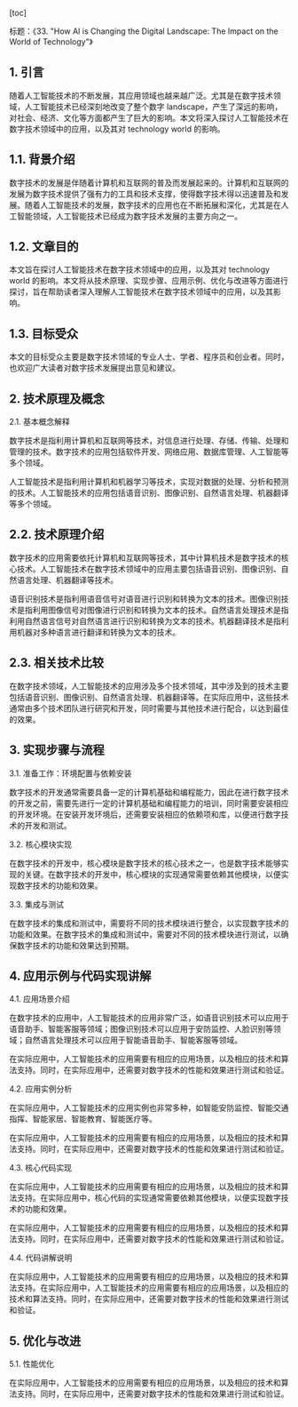 
[toc]                    
                
                
标题：《33. "How AI is Changing the Digital Landscape: The Impact on the World of Technology"》

## 1. 引言

随着人工智能技术的不断发展，其应用领域也越来越广泛。尤其是在数字技术领域，人工智能技术已经深刻地改变了整个数字 landscape，产生了深远的影响，对社会、经济、文化等方面都产生了巨大的影响。本文将深入探讨人工智能技术在数字技术领域中的应用，以及其对 technology  world 的影响。

## 1.1. 背景介绍

数字技术的发展是伴随着计算机和互联网的普及而发展起来的。计算机和互联网的发展为数字技术提供了强有力的工具和技术支撑，使得数字技术得以迅速普及和发展。随着人工智能技术的发展，数字技术的应用也在不断拓展和深化，尤其是在人工智能领域，人工智能技术已经成为数字技术发展的主要方向之一。

## 1.2. 文章目的

本文旨在探讨人工智能技术在数字技术领域中的应用，以及其对 technology  world 的影响。本文将从技术原理、实现步骤、应用示例、优化与改进等方面进行探讨，旨在帮助读者深入理解人工智能技术在数字技术领域中的应用，以及其影响。

## 1.3. 目标受众

本文的目标受众主要是数字技术领域的专业人士、学者、程序员和创业者。同时，也欢迎广大读者对数字技术发展提出意见和建议。

## 2. 技术原理及概念

2.1. 基本概念解释

数字技术是指利用计算机和互联网等技术，对信息进行处理、存储、传输、处理和管理的技术。数字技术的应用包括软件开发、网络应用、数据库管理、人工智能等多个领域。

人工智能技术是指利用计算机和机器学习等技术，实现对数据的处理、分析和预测的技术。人工智能技术的应用包括语音识别、图像识别、自然语言处理、机器翻译等多个领域。

## 2.2. 技术原理介绍

数字技术的应用需要依托计算机和互联网等技术，其中计算机技术是数字技术的核心技术。人工智能技术在数字技术领域中的应用主要包括语音识别、图像识别、自然语言处理、机器翻译等技术。

语音识别技术是指利用语音信号对语音进行识别和转换为文本的技术。图像识别技术是指利用图像信号对图像进行识别和转换为文本的技术。自然语言处理技术是指利用自然语言信号对自然语言进行识别和转换为文本的技术。机器翻译技术是指利用机器对多种语言进行翻译和转换为文本的技术。

## 2.3. 相关技术比较

在数字技术领域，人工智能技术的应用涉及多个技术领域，其中涉及到的技术主要包括语音识别、图像识别、自然语言处理、机器翻译等。在实际应用中，这些技术通常由多个技术团队进行研究和开发，同时需要与其他技术进行配合，以达到最佳的效果。

## 3. 实现步骤与流程

3.1. 准备工作：环境配置与依赖安装

数字技术的开发通常需要具备一定的计算机基础和编程能力，因此在进行数字技术的开发之前，需要先进行一定的计算机基础和编程能力的培训，同时需要安装相应的开发环境。在安装开发环境后，还需要安装相应的依赖项和库，以便进行数字技术的开发和测试。

3.2. 核心模块实现

在数字技术的开发中，核心模块是数字技术的核心技术之一，也是数字技术能够实现的关键。在数字技术的开发中，核心模块的实现通常需要依赖其他模块，以便实现数字技术的功能和效果。

3.3. 集成与测试

在数字技术的集成和测试中，需要将不同的技术模块进行整合，以实现数字技术的功能和效果。在数字技术的集成和测试中，需要对不同的技术模块进行测试，以确保数字技术的功能和效果达到预期。

## 4. 应用示例与代码实现讲解

4.1. 应用场景介绍

在数字技术的应用中，人工智能技术的应用非常广泛，如语音识别技术可以应用于语音助手、智能客服等领域；图像识别技术可以应用于安防监控、人脸识别等领域；自然语言处理技术可以应用于智能语音助手、智能客服等领域。

在实际应用中，人工智能技术的应用需要有相应的应用场景，以及相应的技术和算法支持。同时，在实际应用中，还需要对数字技术的性能和效果进行测试和验证。

4.2. 应用实例分析

在实际应用中，人工智能技术的应用实例也非常多种，如智能安防监控、智能交通指挥、智能家居、智能教育、智能医疗等。

在实际应用中，人工智能技术的应用需要有相应的应用场景，以及相应的技术和算法支持。同时，在实际应用中，还需要对数字技术的性能和效果进行测试和验证。

4.3. 核心代码实现

在实际应用中，人工智能技术的应用需要有相应的应用场景，以及相应的技术和算法支持。在实际应用中，核心代码的实现通常需要依赖其他模块，以便实现数字技术的功能和效果。

在实际应用中，人工智能技术的应用需要有相应的应用场景，以及相应的技术和算法支持。同时，在实际应用中，还需要对数字技术的性能和效果进行测试和验证。

4.4. 代码讲解说明

在实际应用中，人工智能技术的应用需要有相应的应用场景，以及相应的技术和算法支持。在实际应用中，人工智能技术的应用需要有相应的应用场景，以及相应的技术和算法支持。同时，在实际应用中，还需要对数字技术的性能和效果进行测试和验证。

## 5. 优化与改进

5.1. 性能优化

在实际应用中，人工智能技术的应用需要有相应的应用场景，以及相应的技术和算法支持。同时，在实际应用中，还需要对数字技术的性能和效果进行测试和验证。

